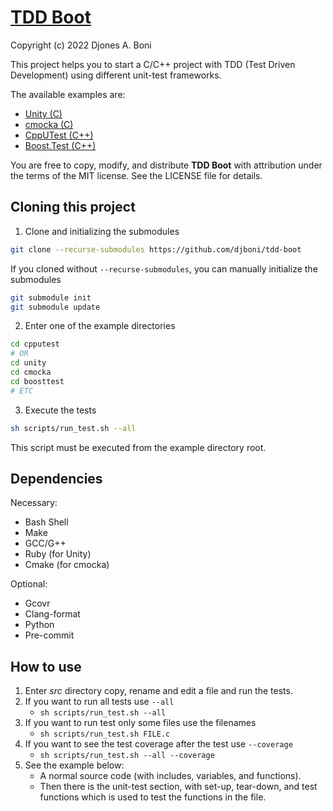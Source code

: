 # [TDD Boot](https://github.com/djboni/tdd-boot)

Copyright (c) 2022 Djones A. Boni

This project helps you to start a C/C++ project with TDD (Test Driven
Development) using different unit-test frameworks.

The available examples are:

- [Unity (C)](https://github.com/ThrowTheSwitch/Unity)
- [cmocka (C)](https://gitlab.com/cmocka/cmocka)
- [CppUTest (C++)](https://github.com/cpputest/cpputest)
- [Boost.Test (C++)](http://www.boost.org/doc/libs/release/libs/test)

You are free to copy, modify, and distribute **TDD Boot** with attribution
under the terms of the MIT license. See the LICENSE file for details.

## Cloning this project

1. Clone and initializing the submodules

```sh
git clone --recurse-submodules https://github.com/djboni/tdd-boot
```

If you cloned without `--recurse-submodules`, you can manually initialize the
submodules

```sh
git submodule init
git submodule update
```

2. Enter one of the example directories

```sh
cd cpputest
# OR
cd unity
cd cmocka
cd boosttest
# ETC
```

3. Execute the tests

```sh
sh scripts/run_test.sh --all
```

This script must be executed from the example directory root.

## Dependencies

Necessary:

- Bash Shell
- Make
- GCC/G++
- Ruby (for Unity)
- Cmake (for cmocka)

Optional:

- Gcovr
- Clang-format
- Python
- Pre-commit

## How to use

1. Enter _src_ directory copy, rename and edit a file and run the tests.
2. If you want to run all tests use `--all`
   - `sh scripts/run_test.sh --all`
3. If you want to run test only some files use the filenames
   - `sh scripts/run_test.sh FILE.c`
4. If you want to see the test coverage after the test use `--coverage`
   - `sh scripts/run_test.sh --all --coverage`
5. See the example below:
   - A normal source code (with includes, variables, and functions).
   - Then there is the unit-test section, with set-up, tear-down, and test
     functions which is used to test the functions in the file.
